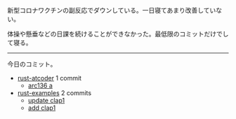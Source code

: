 新型コロナワクチンの副反応でダウンしている。一日寝てあまり改善していない。

体操や懸垂などの日課を続けることができなかった。最低限のコミットだけでして寝る。

---

今日のコミット。

- [rust-atcoder](https://github.com/bouzuya/rust-atcoder) 1 commit
  - [arc136 a](https://github.com/bouzuya/rust-atcoder/commit/2d30d3159aa6b677c3318f835aff214e6ade13f4)
- [rust-examples](https://github.com/bouzuya/rust-examples) 2 commits
  - [update clap1](https://github.com/bouzuya/rust-examples/commit/bab043d646b72f9b1d22482f3e8c2a32015041ca)
  - [add clap1](https://github.com/bouzuya/rust-examples/commit/fc46f5c3d69b298dc61374c5ae2dfa4daa86a2f6)
